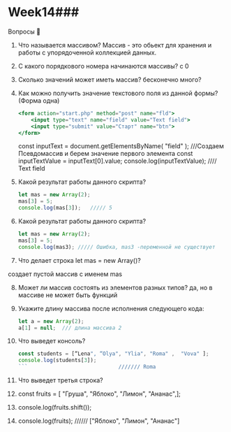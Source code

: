 # Week14### 
Вопросы 💎

1. Что называется массивом?
Массив - это обьект для хранения и работы с упорядоченной коллекцией данных.

2. С какого порядкового номера начинаются массивы?
с 0

3. Сколько значений может иметь массив?
бесконечно много?

4. Как можно получить значение текстового поля из данной формы? (Форма одна)
    
    ```jsx
    <form action="start.php" method="post" name="fld">
    	<input type="text" name="field" value="Text field">
    	<input type="submit" value="Старт" name="btn">
    </form>
    
    ```
 
     const inputText = document.getElementsByName( "field" );   ///Создаем Псевдомассив и берем значение первого элемента 
     const inputTextValue = inputText[0].value;
     console.log(inputTextValue);  ////  Text field



    
5. Какой результат работы данного скрипта?
    
    ```jsx
    let mas = new Array(2);
    mas[3] = 5;
    console.log(mas[3]);   ///// 5
    ```
    
6. Какой результат работы данного скрипта?
    
    ```jsx
    let mas = new Array(2);
    mas[3] = 5;
    console.log(mas3); ///// Ошибка, mas3 -переменной не существует
    ```
    
7. Что делает строка let mas = new Array()?

создает пустой массив с именем mas

8. Может ли массив состоять из элементов разных типов?
да, но в массиве не может быть функций

9. Укажите длину массива после исполнения следующего кода:
    
    ```jsx
    let a = new Array(2);
    a[1] = null;  /// длина массива 2
    ```

  
    
10. Что выведет консоль?
    
    ```jsx
    const students = [“Lena", “Olya", "Ylia", "Roma" ,  "Vova" ];
    console.log(students[3]);
    ```                             /////// Roma
    
11. Что выведет третья строка?
1. const fruits = [ "Груша", "Яблоко", "Лимон", "Ананас",];

2. console.log(fruits.shift()); 

3. console.log(fruits);                          //////  ["Яблоко", "Лимон", "Ананас"]